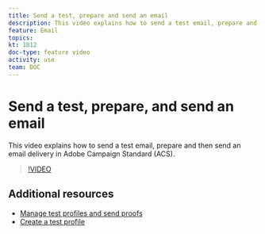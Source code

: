 ```yaml
---
title: Send a test, prepare and send an email
description: This video explains how to send a test email, prepare and then send an email delivery in Adobe Campaign Standard (ACS). 
feature: Email  
topics:
kt: 1812
doc-type: feature video
activity: use
team: DOC
---
```


# Send a test, prepare, and send an email

This video explains how to send a test email, prepare and then send an email delivery in Adobe Campaign Standard (ACS).

>[!VIDEO](https://video.tv.adobe.com/v/24013/)

## Additional resources

* [Manage test profiles and send proofs](https://docs.adobe.com/content/help/en/campaign-standard/using/testing-and-sending/preparing-and-testing-messages/managing-test-profiles-and-sending-proofs.html)
* [Create a test profile](/help/tutorials/profiles-and-audiences/creating-a-profile.md)
  
